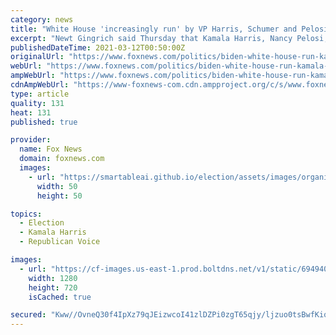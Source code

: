 ```yaml
---
category: news
title: "White House 'increasingly run' by VP Harris, Schumer and Pelosi: Newt Gingrich"
excerpt: "Newt Gingrich said Thursday that Kamala Harris, Nancy Pelosi, and Chuck Schumer appear to be the ones running the White House."
publishedDateTime: 2021-03-12T00:50:00Z
originalUrl: "https://www.foxnews.com/politics/biden-white-house-run-kamala-harris-schumer-pelosi-gingrich"
webUrl: "https://www.foxnews.com/politics/biden-white-house-run-kamala-harris-schumer-pelosi-gingrich"
ampWebUrl: "https://www.foxnews.com/politics/biden-white-house-run-kamala-harris-schumer-pelosi-gingrich.amp"
cdnAmpWebUrl: "https://www-foxnews-com.cdn.ampproject.org/c/s/www.foxnews.com/politics/biden-white-house-run-kamala-harris-schumer-pelosi-gingrich.amp"
type: article
quality: 131
heat: 131
published: true

provider:
  name: Fox News
  domain: foxnews.com
  images:
    - url: "https://smartableai.github.io/election/assets/images/organizations/foxnews.com-50x50.jpg"
      width: 50
      height: 50

topics:
  - Election
  - Kamala Harris
  - Republican Voice

images:
  - url: "https://cf-images.us-east-1.prod.boltdns.net/v1/static/694940094001/706511fd-0850-4b23-925f-140152735c3c/e5e419f5-4f88-46b3-81ac-8226a8591775/1280x720/match/image.jpg"
    width: 1280
    height: 720
    isCached: true

secured: "Kww//OvneQ30f4IpXz79qJEizwcoI41zlDZPi0zgT65qjy/ljzuo0tsBwfKiqaLzQjS4AaicehrZhVmFaJbw43biTNQNipesoa+eDyKofdF7Du4q5q2q3bYT4AnBcjBgqHnEwhEdpQjHHGNLWjYEsIBV0bozzbUNuLBFXvpTs35DLyr770wq8q/dA6LbpOPYs5FSqWFS+WBFGJQzB2XrMoVeuk+6cPC2LQhIKrvxKJ1amRsmXQGNFYOaajYgXNcnBV2aZFoIxXWn4pzlQaoaOHNCbP+kPmlfK6BeQ6KolOl4cQv3jkP7x4c5YYqnQk2lr1/IfLccPQ8tKa3aCYQnbfL3k5mUUzCvlZH4AMtwtUQ=;iG4kSDSU2zhHm3la38q8YA=="
---
```


